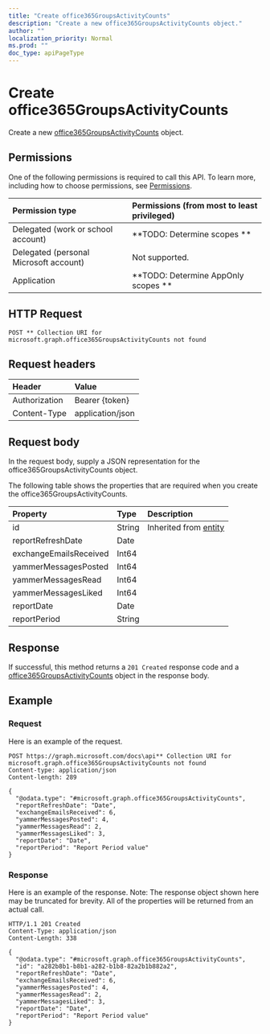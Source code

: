 ```yaml
---
title: "Create office365GroupsActivityCounts"
description: "Create a new office365GroupsActivityCounts object."
author: ""
localization_priority: Normal
ms.prod: ""
doc_type: apiPageType
---
```


# Create office365GroupsActivityCounts

Create a new [office365GroupsActivityCounts](../resources/office365groupsactivitycounts.md) object.

## Permissions
One of the following permissions is required to call this API. To learn more, including how to choose permissions, see [Permissions](/concepts/permissions-reference.md).

|Permission type|Permissions (from most to least privileged)|
|:---|:---|
|Delegated (work or school account)|**TODO: Determine scopes **|
|Delegated (personal Microsoft account)|Not supported.|
|Application|**TODO: Determine AppOnly scopes **|

## HTTP Request
<!-- {
  "blockType": "ignored"
}
-->
``` http
POST ** Collection URI for microsoft.graph.office365GroupsActivityCounts not found
```

## Request headers
|Header|Value|
|:---|:---|
|Authorization|Bearer {token}|
|Content-Type|application/json|

## Request body
In the request body, supply a JSON representation for the office365GroupsActivityCounts object.

The following table shows the properties that are required when you create the office365GroupsActivityCounts.

|Property|Type|Description|
|:---|:---|:---|
|id|String| Inherited from [entity](../resources/entity.md)|
|reportRefreshDate|Date||
|exchangeEmailsReceived|Int64||
|yammerMessagesPosted|Int64||
|yammerMessagesRead|Int64||
|yammerMessagesLiked|Int64||
|reportDate|Date||
|reportPeriod|String||



## Response
If successful, this method returns a `201 Created` response code and a [office365GroupsActivityCounts](../resources/office365groupsactivitycounts.md) object in the response body.

## Example

### Request
Here is an example of the request.
<!-- {
  "blockType": "request",
  "name": "create_office365groupsactivitycounts_from_"
}
-->
``` http
POST https://graph.microsoft.com/docs\api** Collection URI for microsoft.graph.office365GroupsActivityCounts not found
Content-type: application/json
Content-length: 289

{
  "@odata.type": "#microsoft.graph.office365GroupsActivityCounts",
  "reportRefreshDate": "Date",
  "exchangeEmailsReceived": 6,
  "yammerMessagesPosted": 4,
  "yammerMessagesRead": 2,
  "yammerMessagesLiked": 3,
  "reportDate": "Date",
  "reportPeriod": "Report Period value"
}
```

### Response
Here is an example of the response. Note: The response object shown here may be truncated for brevity. All of the properties will be returned from an actual call.
<!-- {
  "blockType": "response",
  "truncated": true,
  "@odata.type": "microsoft.graph.office365groupsactivitycounts"
}
-->
``` http
HTTP/1.1 201 Created
Content-Type: application/json
Content-Length: 338

{
  "@odata.type": "#microsoft.graph.office365GroupsActivityCounts",
  "id": "a282b8b1-b8b1-a282-b1b8-82a2b1b882a2",
  "reportRefreshDate": "Date",
  "exchangeEmailsReceived": 6,
  "yammerMessagesPosted": 4,
  "yammerMessagesRead": 2,
  "yammerMessagesLiked": 3,
  "reportDate": "Date",
  "reportPeriod": "Report Period value"
}
```

